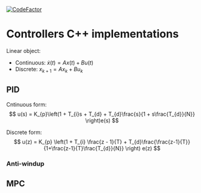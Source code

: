 [![CodeFactor](https://www.codefactor.io/repository/github/borodziejciesla/control/badge)](https://www.codefactor.io/repository/github/borodziejciesla/control)

# Controllers C++ implementations
Linear object:
* Continuous: $\dot{x}(t) = Ax(t) + Bu(t)$
* Discrete: $x_{k+1} = Ax_{k} + Bu_{k}$

## PID
Cntinuous form:
$$
    u(s) = K_{p}\left(1 + T_{i}s + T_{d} + T_{d}\frac{s}{1 + s\frac{T_{d}}{N}} \right)e(s)
$$

Discrete form:
$$
    u(z) = K_{p} \left(1 + T_{i} \frac{z - 1}{T} + T_{d}\frac{\frac{z-1}{T}}{1+\frac{z-1}{T}\frac{T_{d}}{N}} \right) e(z)
$$

### Anti-windup

## MPC